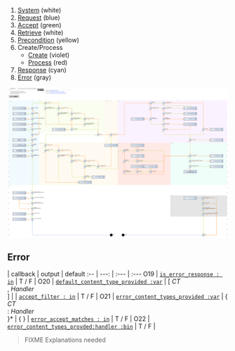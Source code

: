 1. [System](README_system.md) (white)
1. [Request](README_request.md) (blue)
1. [Accept](README_accept.md) (green)
1. [Retrieve](README_retrieve.md) (white)
1. [Precondition](README_precondition.md) (yellow)
1. Create/Process
    * [Create](README_create.md) (violet)
    * [Process](README_process.md) (red)
1. [Response](README_response.md) (cyan)
1. [Error](README_error.md) (gray)

![HTTP headers status](http-headers-status-v4.png)

## Error

 | callback | output | default
:-- | ---: | :--- | :---
O19 | [`is_error_response : in`](#is_error_response--in) | T / F |
O20 | [`default_content_type_provided :var`](#default_content_type_provided-var) | [ *CT*<br>, *Handler*<br>] |
 | [`accept_filter : in`](#accept_filter--in) | T / F |
O21 | [`error_content_types_provided :var`](#error_content_types_provided-var) | { *CT*<br>: *Handler*<br>}\* | { }
 | [`error_accept_matches : in`](#error_accept_matches--in) | T / F |
O22 | [`error_content_types_provded:handler :bin`](#error_content_types_provided-handler-var) | T / F |

> FIXME Explanations needed
